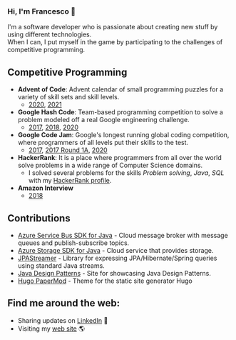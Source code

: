 ### Hi, I'm Francesco 👋

I'm a software developer who is passionate about creating new stuff by using different technologies. </br>
When I can, I put myself in the game by participating to the challenges of competitive programming.


## Competitive Programming
* <b> Advent of Code</b>: Advent calendar of small programming puzzles for a variety of skill sets and skill levels.
   * [2020](https://github.com/frascu-competitive-programming/Advent-of-Code-2020), [2021](https://github.com/frascu/advent-of-code-2021)
* <b>Google Hash Code</b>: Team-based programming competition to solve a problem modeled off a real Google engineering challenge.
   * [2017](https://github.com/frascu-competitive-programming/HashCode2017-QualificationRound), [2018](https://github.com/frascu-competitive-programming/HashCode2018-QualificationRound), [2020](https://web.archive.org/web/20201008164840/https://klopotekhashcode2020.github.io/)
* <b>Google Code Jam</b>:  Google's longest running global coding competition, where programmers of all levels put their skills to the test.
   * [2017](https://github.com/frascu-competitive-programming/CodeJam2017-QualificationRound), [2017 Round 1A](https://github.com/frascu-competitive-programming/CodeJam2017-Round1A), [2020](https://github.com/frascu-competitive-programming/CodeJam2020-QualificationRound)
* <b>HackerRank</b>: It is a place where programmers from all over the world solve problems in a wide range of Computer Science domains. 
   * I solved several problems for the skills <i>Problem solving</i>, <i>Java</i>, <i>SQL</i> with my [HackerRank profile](https://www.hackerrank.com/frascu).
* <b> Amazon Interview </b>
   * [2018](https://github.com/frascu-competitive-programming/amazon-interview-2018)

## Contributions
* [Azure Service Bus SDK for Java](https://github.com/Azure/azure-sdk-for-java/pulls?q=is%3Apr+is%3Aclosed+author%3Afrascu+review%3Aapproved+label%3A%22Service+Bus%22) - Cloud message broker with message queues and publish-subscribe topics.
* [Azure Storage SDK for Java](https://github.com/Azure/azure-sdk-for-java/pulls?q=is%3Apr+is%3Aclosed+author%3Afrascu+review%3Aapproved+label%3AStorage) - Cloud service that provides storage.
*  [JPAStreamer](https://github.com/speedment/jpa-streamer/pulls?q=is%3Apr+is%3Amerged+author%3Afrascu+) - Library for expressing JPA/Hibernate/Spring queries using standard Java streams.
* [Java Design Patterns](https://github.com/iluwatar/java-design-patterns/pulls?q=is%3Apr+author%3Afrascu+is%3Amerged) - Site for showcasing Java Design Patterns.
* [Hugo PaperMod](https://github.com/adityatelange/hugo-PaperMod/pulls?q=is%3Apr+author%3Afrascu+is%3Amerged) - Theme for the static site generator Hugo
## Find me around the web: 
- Sharing updates on <a href="https://www.linkedin.com/in/francesco-scuccimarri/">LinkedIn</a> 💼
- Visiting my [web site](https://scuccimarri.it) 🌎
<!--
**frascu/frascu** is a ✨ _special_ ✨ repository because its `README.md` (this file) appears on your GitHub profile.

Here are some ideas to get you started:

- 🔭 I’m currently working on ...
- 🌱 I’m currently learning ...
- 👯 I’m looking to collaborate on ...
- 🤔 I’m looking for help with ...
- 💬 Ask me about ...
- 📫 How to reach me: ...
- 😄 Pronouns: ...
- ⚡ Fun fact: ...
-->
